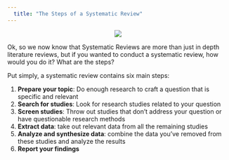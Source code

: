 ```yaml
---
  title: "The Steps of a Systematic Review"
---
```




<center>
<img src="{{site.baseurl}}/img/sys-rev.png" >
</center>




Ok, so we now know that Systematic Reviews are more than just in depth literature reviews, but if you wanted to conduct a systematic review, how would you do it?  What are the steps?

Put simply, a systematic review contains six main steps:

1. **Prepare your topic**: Do enough research to craft a question that is specific and relevant
2. **Search for studies**: Look for research studies related to your question
3. **Screen studies**: Throw out studies that don’t address your question or have questionable research methods
4. **Extract data**: take out relevant data from all the remaining studies
5. **Analyze and synthesize data**: combine the data you’ve removed from these studies and analyze the results
6. **Report your findings**

